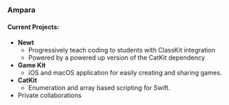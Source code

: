### Ampara

#### Current Projects:
 - **Newt**
	 - Progressively teach coding to students with ClassKit integration
	 - Powered by a powered up version of the CatKit dependency
 - **Game Kit**
	 - iOS and macOS application for easily creating and sharing games.
 - **CatKit**
	 - Enumeration and array based scripting for Swift.
 - Private collaborations
